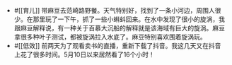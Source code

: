 - #[[育儿]] 带麻豆去范崎路野餐。天气特别好，找到了一条小河边，周围人很少。在那里玩了一下午，抓了一些小蝌蚪回来。在水中发现了很小的旋涡，我跟麻豆解释说，有一种关于百慕大沉船的解释就是该海域有巨大的旋涡。麻豆拿很多种叶子测试，都被旋涡拉入水底了。麻豆特别喜欢围着旋涡玩。
- #[[低效]] 前两天为了观看卖书的直播，重新下载了抖音。我这几天又在抖音上花了很多时间。5月10日以来居然看了16个小时！
